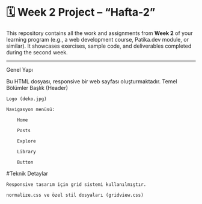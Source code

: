# 🗓️ Week 2 Project – “Hafta‑2”

This repository contains all the work and assignments from **Week 2** of your learning program (e.g., a web development course, Patika.dev module, or similar). It showcases exercises, sample code, and deliverables completed during the second week.

---
Genel Yapı

Bu HTML dosyası, responsive bir web sayfası oluşturmaktadır.
Temel Bölümler
Başlık (Header)

    Logo (deko.jpg)

    Navigasyon menüsü:

        Home

        Posts

        Explore

        Library

        Button



#Teknik Detaylar

    Responsive tasarım için grid sistemi kullanılmıştır.

    normalize.css ve özel stil dosyaları (gridview.css)
